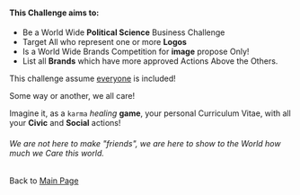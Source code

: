 #### This Challenge aims to:
- Be a World Wide <b>Political Science</b> Business Challenge
- Target All who represent one or more <b>Logos</b>
- Is a World Wide Brands Competition for <b>image</b> propose Only!
- List all <b>Brands</b> which have more approved Actions Above the Others.

This challenge assume [everyone](https://odicforcesounds.com/#/absolute/everything/and/everyone) is included!

Some way or another, we all care!

Imagine it, as a `karma` _healing_ **game**, your personal Curriculum Vitae, with all your **Civic** and **Social** actions!

###### We are not here to make "friends", we are here to show to the World how much we Care this world. 

Back to [Main Page](../../EN_EN/README.md)
